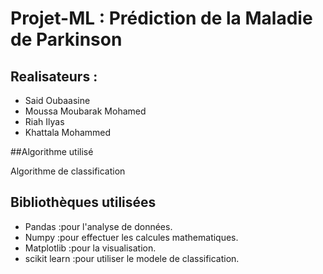 # Projet-ML : Prédiction de la Maladie de Parkinson

## Realisateurs :

+ Said Oubaasine
+ Moussa Moubarak Mohamed
+ Riah Ilyas
+ Khattala Mohammed

##Algorithme utilisé

Algorithme de classification

## Bibliothèques utilisées

+ Pandas       :pour l'analyse de données.
+ Numpy        :pour effectuer les calcules mathematiques.
+ Matplotlib   :pour la visualisation.
+ scikit learn :pour utiliser le modele de classification.
